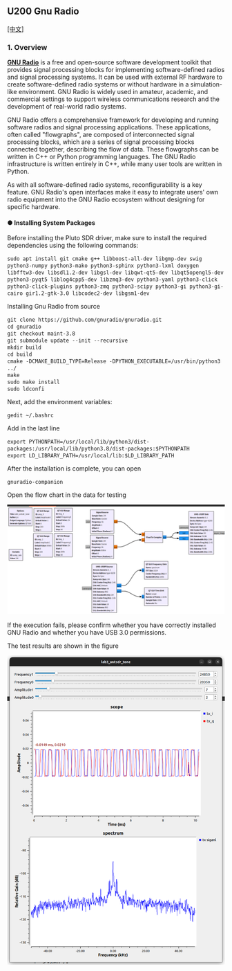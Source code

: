 ## U200 Gnu Radio

[[中文]](../../../cn/device_and_usage_manual/ANTSDR_U_Series_Module/ANTSDR_U200_Reference_Manual/AntsdrU200_gnuradio_cn.html)

### 1. Overview
**[GNU Radio](https://www.gnuradio.org/)** is a free and open-source software development toolkit that provides signal processing blocks for implementing software-defined radios and signal processing systems. It can be used with external RF hardware to create software-defined radio systems or without hardware in a simulation-like environment. GNU Radio is widely used in amateur, academic, and commercial settings to support wireless communications research and the development of real-world radio systems.

GNU Radio offers a comprehensive framework for developing and running software radios and signal processing applications. These applications, often called "flowgraphs", are composed of interconnected signal processing blocks, which are a series of signal processing blocks connected together, describing the flow of data. These flowgraphs can be written in C++ or Python programming languages. The GNU Radio infrastructure is written entirely in C++, while many user tools are written in Python.

As with all software-defined radio systems, reconfigurability is a key feature. GNU Radio's open interfaces make it easy to integrate users' own radio equipment into the GNU Radio ecosystem without designing for specific hardware.


#### ● Installing System Packages
Before installing the Pluto SDR driver, make sure to install the required dependencies using the following commands:
```
sudo apt install git cmake g++ libboost-all-dev libgmp-dev swig python3-numpy python3-mako python3-sphinx python3-lxml doxygen libfftw3-dev libsdl1.2-dev libgsl-dev libqwt-qt5-dev libqt5opengl5-dev python3-pyqt5 liblog4cpp5-dev libzmq3-dev python3-yaml python3-click python3-click-plugins python3-zmq python3-scipy python3-gi python3-gi-cairo gir1.2-gtk-3.0 libcodec2-dev libgsm1-dev
```
Installing Gnu Radio from source
```
git clone https://github.com/gnuradio/gnuradio.git
cd gnuradio
git checkout maint-3.8
git submodule update --init --recursive
mkdir build
cd build
cmake -DCMAKE_BUILD_TYPE=Release -DPYTHON_EXECUTABLE=/usr/bin/python3 ../
make
sudo make install
sudo ldconfi
```
Next, add the environment variables:
```
gedit ~/.bashrc
```
Add in the last line
```
export PYTHONPATH=/usr/local/lib/python3/dist-packages:/usr/local/lib/python3.8/dist-packages:$PYTHONPATH
export LD_LIBRARY_PATH=/usr/local/lib:$LD_LIBRARY_PATH
```
After the installation is complete, you can open
```
gnuradio-companion
```
Open the flow chart in the data for testing

![U220](../ANTSDR_U220_Reference_Manual/AntsdrU220_Reference_Manual.assets/U220_gnuradio_grc.png)

If the execution fails, please confirm whether you have correctly installed GNU Radio and whether you have USB 3.0 permissions.

The test results are shown in the figure

![U220](../ANTSDR_U220_Reference_Manual/AntsdrU220_Reference_Manual.assets/U220_gnuradio.png)


